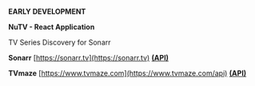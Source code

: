 **EARLY DEVELOPMENT**

**NuTV - React Application**

TV Series Discovery for Sonarr

**Sonarr** [https://sonarr.tv](https://sonarr.tv) **[ (API) ](https://github.com/Sonarr/Sonarr/wiki/API)**

**TVmaze** [https://www.tvmaze.com](https://www.tvmaze.com/api) **[ (API) ](https://www.tvmaze.com/api)**